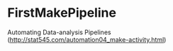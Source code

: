 # FirstMakePipeline
Automating Data-analysis Pipelines (http://stat545.com/automation04_make-activity.html)
